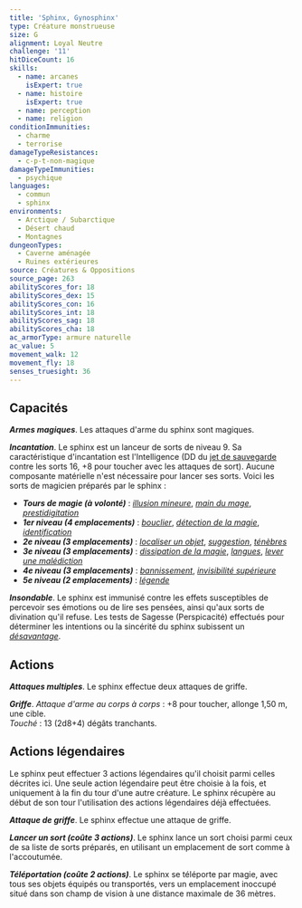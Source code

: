 ```yaml
---
title: 'Sphinx, Gynosphinx'
type: Créature monstrueuse
size: G
alignment: Loyal Neutre
challenge: '11'
hitDiceCount: 16
skills:
  - name: arcanes
    isExpert: true
  - name: histoire
    isExpert: true
  - name: perception
  - name: religion
conditionImmunities:
  - charme
  - terrorise
damageTypeResistances:
  - c-p-t-non-magique
damageTypeImmunities:
  - psychique
languages:
  - commun
  - sphinx
environments:
  - Arctique / Subarctique
  - Désert chaud
  - Montagnes
dungeonTypes:
  - Caverne aménagée
  - Ruines extérieures
source: Créatures & Oppositions
source_page: 263
abilityScores_for: 18
abilityScores_dex: 15
abilityScores_con: 16
abilityScores_int: 18
abilityScores_sag: 18
abilityScores_cha: 18
ac_armorType: armure naturelle
ac_value: 5
movement_walk: 12
movement_fly: 18
senses_truesight: 36
---
```

## Capacités
_**Armes magiques**_. Les attaques d'arme du sphinx sont magiques.

_**Incantation**_. Le sphinx est un lanceur de sorts de niveau 9. Sa caractéristique d'incantation est l'Intelligence (DD du [jet de sauvegarde](/utiliser-les-caracteristiques/#jets-de-sauvegarde) contre les sorts 16, +8 pour toucher avec les attaques de sort). Aucune composante matérielle n'est nécessaire pour lancer ses sorts. Voici les sorts de magicien préparés par le sphinx :
* _**Tours de magie (à volonté)**_ : [_illusion mineure_](/grimoire/illusion-mineure/), [_main du mage_](/grimoire/main-du-mage/), [_prestidigitation_](/grimoire/prestidigitation/)
* _**1er niveau (4 emplacements)**_ : [_bouclier_](/grimoire/bouclier/), [_détection de la magie_](/grimoire/detection-de-la-magie/), [_identification_](/grimoire/identification/)
* _**2e niveau (3 emplacements)**_ : [_localiser un objet_](/grimoire/localiser-un-objet/), [_suggestion_](/grimoire/suggestion/), [_ténèbres_](/grimoire/tenebres/)
* _**3e niveau (3 emplacements)**_ : [_dissipation de la magie_](/grimoire/dissipation-de-la-magie/), [_langues_](/grimoire/langues/), [_lever une malédiction_](/grimoire/lever-une-malediction/)
* _**4e niveau (3 emplacements)**_ : [_bannissement_](/grimoire/bannissement/), [_invisibilité supérieure_](/grimoire/invisibilite-superieure/)
* _**5e niveau (2 emplacements)**_ : [_légende_](/grimoire/legende/)

_**Insondable**_. Le sphinx est immunisé contre les effets susceptibles de percevoir ses émotions ou de lire ses pensées, ainsi qu'aux sorts de divination qu'il refuse. Les tests de Sagesse (Perspicacité) effectués pour déterminer les intentions ou la sincérité du sphinx subissent un [_désavantage_](/utiliser-les-caracteristiques/#avantage-et-desavantage).

## Actions
_**Attaques multiples**_. Le sphinx effectue deux attaques de griffe.

_**Griffe**_. _Attaque d'arme au corps à corps_ : +8 pour toucher, allonge 1,50 m, une cible.  
_Touché_ : 13 (2d8+4) dégâts tranchants.

## Actions légendaires
Le sphinx peut effectuer 3 actions légendaires qu'il choisit parmi celles décrites ici. Une seule action légendaire peut être choisie à la fois, et uniquement à la fin du tour d'une autre créature. Le sphinx récupère au début de son tour l'utilisation des actions légendaires déjà effectuées.

_**Attaque de griffe**_. Le sphinx effectue une attaque de griffe.

_**Lancer un sort (coûte 3 actions)**_. Le sphinx lance un sort choisi parmi ceux de sa liste de sorts préparés, en utilisant un emplacement de sort comme à l'accoutumée.

_**Téléportation (coûte 2 actions)**_. Le sphinx se téléporte par magie, avec tous ses objets équipés ou transportés, vers un emplacement inoccupé situé dans son champ de vision à une distance maximale de 36 mètres.
